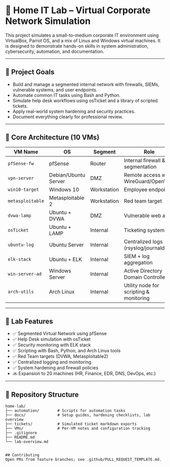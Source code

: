 # 🧪 Home IT Lab – Virtual Corporate Network Simulation

This project simulates a small-to-medium corporate IT environment using VirtualBox, Parrot OS, and a mix of Linux and Windows virtual machines. It is designed to demonstrate hands-on skills in system administration, cybersecurity, automation, and documentation.

---

## 📌 Project Goals

- Build and manage a segmented internal network with firewalls, SIEMs, vulnerable systems, and user endpoints.
- Automate common IT tasks using Bash and Python.
- Simulate help desk workflows using osTicket and a library of scripted tickets.
- Apply real-world system hardening and security practices.
- Document everything clearly for professional review.

---

## 🧱 Core Architecture (10 VMs)

| VM Name          | OS                     | Segment      | Role                                     |
| ---------------- | ---------------------- | ------------ | ---------------------------------------- |
| `pfSense-fw`     | pfSense                | Router       | Internal firewall & segmentation         |
| `vpn-server`     | Debian/Ubuntu Server   | DMZ          | Remote access with WireGuard/OpenVPN     |
| `win10-target`   | Windows 10             | Workstation  | Employee endpoint                        |
| `metasploitable` | Metasploitable 2       | Workstation  | Red team target                          |
| `dvwa-lamp`      | Ubuntu + DVWA          | DMZ          | Vulnerable web app                       |
| `osTicket`       | Ubuntu + LAMP          | Internal     | Ticketing system                         |
| `ubuntu-log`     | Ubuntu Server          | Internal     | Centralized logs (rsyslog/journald)      |
| `elk-stack`      | Ubuntu + ELK           | Internal     | SIEM + log aggregation                   |
| `win-server-ad`  | Windows Server         | Internal     | Active Directory Domain Controller       |
| `arch-utils`     | Arch Linux             | Internal     | Utility node for scripting & monitoring  |

---

## 🧪 Lab Features

- ✅ Segmented Virtual Network using pfSense
- ✅ Help Desk simulation with osTicket
- ✅ Security monitoring with ELK stack
- ✅ Scripting with Bash, Python, and Arch Linux tools
- ✅ Red Team targets (DVWA, Metasploitable2)
- ✅ Centralized logging and monitoring
- ✅ System hardening and firewall policies
- 🔜 Expansion to 20 machines (HR, Finance, EDR, DNS, DevOps, etc.)

---

## 📂 Repository Structure

```plaintext
home-lab/
├── automation/        # Scripts for automation tasks
├── docs/              # Setup guides, hardening checklists, lab overview
├── tickets/           # Simulated ticket markdown exports
├── VMs/               # Per-VM notes and configuration tracking
├── .gitignore
├── README.md
└── lab-overview.md


## Contributing
Open PRs from feature branches; see .github/PULL_REQUEST_TEMPLATE.md.
